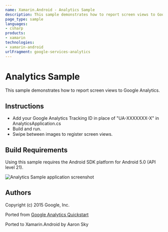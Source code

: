 ```yaml
---
name: Xamarin.Android - Analytics Sample
description: This sample demonstrates how to report screen views to Google Analytics. Instructions Add your Google Analytics Tracking ID in place of...
page_type: sample
languages:
- csharp
products:
- xamarin
technologies:
- xamarin-android
urlFragment: google-services-analytics
---
```

# Analytics Sample

This sample demonstrates how to report screen views to Google Analytics.

## Instructions

* Add your Google Analytics Tracking ID in place of "UA-XXXXXXX-X" in AnalyticsApplication.cs
* Build and run.
* Swipe between images to register screen views.


## Build Requirements
Using this sample requires the Android SDK platform for Android 5.0 (API level 21).


![Analytics Sample application screenshot](Screenshots/view_b.png "Analytics Sample application screenshot")

## Authors
Copyright (c) 2015 Google, Inc.

Ported from [Google Analytics Quickstart](https://github.com/googlesamples/google-services/tree/master/android/analytics)

Ported to Xamarin.Android by Aaron Sky